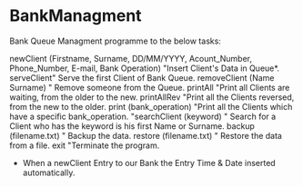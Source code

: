 # BankManagment
Bank Queue Managment programme to the below tasks:

newClient (Firstname, Surname, DD/MM/YYYY, Acount_Number, Phone_Number, E-mail, Bank Operation) "Insert Client's Data in Queue*.
serveClient" Serve the first Client of Bank Queue.
removeClient (Name Surname) " Remove someone from the Queue.
printAll "Print all Clients are waiting, from the older to the new.
printAllRev "Print all the Clients reversed, from the new to the older.
print (bank_operation) "Print all the Clients which have a specific bank_operation.
"searchClient (keyword) " Search for a Client who has the keyword is his first Name or Surname.
backup (filename.txt) " Backup the data.
restore (filename.txt) " Restore the data from a file.
exit "Terminate the program.
* When a newClient Entry to our Bank the Entry Time & Date inserted automatically.
